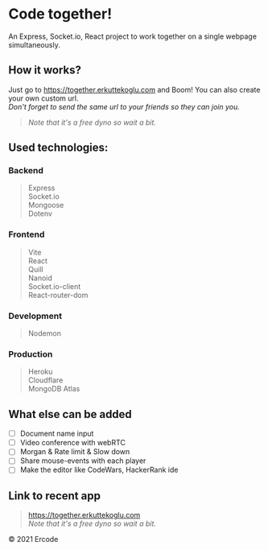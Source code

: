 # Code together!
An Express, Socket.io, React project to work together on a single webpage simultaneously.

## How it works?
Just go to https://together.erkuttekoglu.com and Boom! You can also create your own custom url. \
*Don't forget to send the same url to your friends so they can join you.*
> *Note that it's a free dyno so wait a bit.*

## Used technologies:
### Backend
> Express \
Socket.io \
Mongoose \
Dotenv

### Frontend
> Vite \
React \
Quill \
Nanoid \
Socket.io-client \
React-router-dom

### Development
> Nodemon

### Production
> Heroku \
Cloudflare \
MongoDB Atlas

## What else can be added
  * [ ] Document name input
  * [ ] Video conference with webRTC
  * [ ] Morgan & Rate limit & Slow down
  * [ ] Share mouse-events with each player
  * [ ] Make the editor like CodeWars, HackerRank ide

## Link to recent app
> https://together.erkuttekoglu.com \
> *Note that it's a free dyno so wait a bit.*

&copy; 2021 Ercode
